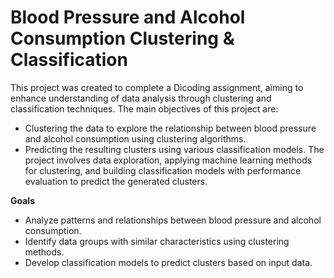 # **Blood Pressure and Alcohol Consumption Clustering & Classification**

This project was created to complete a Dicoding assignment, aiming to enhance understanding of data analysis through clustering and classification techniques. The main objectives of this project are:
  - Clustering the data to explore the relationship between blood pressure and alcohol consumption using clustering algorithms.
  - Predicting the resulting clusters using various classification models.
The project involves data exploration, applying machine learning methods for clustering, and building classification models with performance evaluation to predict the generated clusters.

**Goals**
  - Analyze patterns and relationships between blood pressure and alcohol consumption.
  - Identify data groups with similar characteristics using clustering methods.
  - Develop classification models to predict clusters based on input data.
